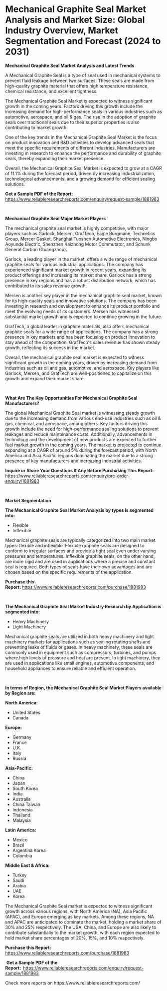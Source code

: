 <p><h1>Mechanical Graphite Seal Market Analysis and Market Size: Global Industry Overview, Market Segmentation and Forecast (2024 to 2031)</h1></p><p><strong>Mechanical Graphite Seal Market Analysis and Latest Trends</strong></p>
<p><p>A Mechanical Graphite Seal is a type of seal used in mechanical systems to prevent fluid leakage between two surfaces. These seals are made from high-quality graphite material that offers high temperature resistance, chemical resistance, and excellent tightness.</p><p>The Mechanical Graphite Seal Market is expected to witness significant growth in the coming years. Factors driving this growth include the increasing demand for high-performance seals in various industries such as automotive, aerospace, and oil & gas. The rise in the adoption of graphite seals over traditional seals due to their superior properties is also contributing to market growth.</p><p>One of the key trends in the Mechanical Graphite Seal Market is the focus on product innovation and R&D activities to develop advanced seals that meet the specific requirements of different industries. Manufacturers are investing in research to enhance the performance and durability of graphite seals, thereby expanding their market presence.</p><p>Overall, the Mechanical Graphite Seal Market is expected to grow at a CAGR of 11.1% during the forecast period, driven by increasing industrialization, technological advancements, and a growing demand for efficient sealing solutions.</p></p>
<p><strong>Get a Sample PDF of the Report:&nbsp;</strong> <a href="https://www.reliableresearchreports.com/enquiry/request-sample/1881983">https://www.reliableresearchreports.com/enquiry/request-sample/1881983</a></p>
<p>&nbsp;</p>
<p><strong>Mechanical Graphite Seal Major Market Players</strong></p>
<p><p>The mechanical graphite seal market is highly competitive, with major players such as Garlock, Mersen, GrafTech, Eagle Burgmann, Technetics Group, Mercer Gasket, Shanghai Tuoshen Automotive Electronics, Ningbo Aoyunde Electric, Shenzhen Kaizhong Motor Commutator, and Schunk General Carbon (Guangzhou). </p><p>Garlock, a leading player in the market, offers a wide range of mechanical graphite seals for various industrial applications. The company has experienced significant market growth in recent years, expanding its product offerings and increasing its market share. Garlock has a strong presence in key regions and has a robust distribution network, which has contributed to its sales revenue growth.</p><p>Mersen is another key player in the mechanical graphite seal market, known for its high-quality seals and innovative solutions. The company has been investing in research and development to enhance its product portfolio and meet the evolving needs of its customers. Mersen has witnessed substantial market growth and is expected to continue growing in the future.</p><p>GrafTech, a global leader in graphite materials, also offers mechanical graphite seals for a wide range of applications. The company has a strong presence in key markets and has been focusing on product innovation to stay ahead of the competition. GrafTech's sales revenue has shown steady growth, reflecting its success in the market.</p><p>Overall, the mechanical graphite seal market is expected to witness significant growth in the coming years, driven by increasing demand from industries such as oil and gas, automotive, and aerospace. Key players like Garlock, Mersen, and GrafTech are well-positioned to capitalize on this growth and expand their market share.</p></p>
<p>&nbsp;</p>
<p><strong>What Are The Key Opportunities For Mechanical Graphite Seal Manufacturers?</strong></p>
<p><p>The global Mechanical Graphite Seal market is witnessing steady growth due to the increasing demand from various end-use industries such as oil & gas, chemical, and aerospace, among others. Key factors driving this growth include the need for high-performance sealing solutions to prevent leakages and reduce maintenance costs. Additionally, advancements in technology and the development of new products are expected to further fuel market growth in the coming years. The market is projected to continue expanding at a CAGR of around 5% during the forecast period, with North America and Asia Pacific regions dominating the market due to a strong presence of key manufacturers and increasing industrial activities.</p></p>
<p><strong>Inquire or Share Your Questions If Any Before Purchasing This Report:</strong> <a href="https://www.reliableresearchreports.com/enquiry/pre-order-enquiry/1881983">https://www.reliableresearchreports.com/enquiry/pre-order-enquiry/1881983</a></p>
<p>&nbsp;</p>
<p><strong>Market Segmentation</strong></p>
<p><strong>The Mechanical Graphite Seal Market Analysis by types is segmented into:</strong></p>
<p><ul><li>Flexible</li><li>Inflexible</li></ul></p>
<p><p>Mechanical graphite seals are typically categorized into two main market types: flexible and inflexible. Flexible graphite seals are designed to conform to irregular surfaces and provide a tight seal even under varying pressures and temperatures. Inflexible graphite seals, on the other hand, are more rigid and are used in applications where a precise and constant seal is required. Both types of seals have their own advantages and are chosen based on the specific requirements of the application.</p></p>
<p><strong>Purchase this Report:&nbsp;</strong><a href="https://www.reliableresearchreports.com/purchase/1881983">https://www.reliableresearchreports.com/purchase/1881983</a></p>
<p>&nbsp;</p>
<p><strong>The Mechanical Graphite Seal Market Industry Research by Application is segmented into:</strong></p>
<p><ul><li>Heavy Machinery</li><li>Light Machinery</li></ul></p>
<p><p>Mechanical graphite seals are utilized in both heavy machinery and light machinery markets for applications such as sealing rotating shafts and preventing leaks of fluids or gases. In heavy machinery, these seals are commonly used in equipment such as compressors, turbines, and pumps where high levels of pressure and heat are present. In light machinery, they are used in applications like small engines, automotive components, and household appliances to ensure reliable and efficient operation.</p></p>
<p>&nbsp;</p>
<p><strong>In terms of Region, the Mechanical Graphite Seal Market Players available by Region are:</strong></p>
<p>
    <p> <strong> North America: </strong>
        <ul>
            <li>United States</li>
            <li>Canada</li>
        </ul>
        </p> 
    <p> <strong> Europe: </strong>
        <ul>
            <li>Germany</li>
            <li>France</li>
            <li>U.K.</li>
            <li>Italy</li>
            <li>Russia</li>
        </ul>
        </p> 
    <p> <strong> Asia-Pacific: </strong>
        <ul>
            <li>China</li>
            <li>Japan</li>
            <li>South Korea</li>
            <li>India</li>
            <li>Australia</li>
            <li>China Taiwan</li>
            <li>Indonesia</li>
            <li>Thailand</li>
            <li>Malaysia</li>
        </ul>
        </p> 
    <p> <strong> Latin America: </strong>
        <ul>
            <li>Mexico</li>
            <li>Brazil</li>
            <li>Argentina Korea</li>
            <li>Colombia</li>
        </ul>
        </p> 
    <p> <strong> Middle East & Africa: </strong>
        <ul>
            <li>Turkey</li>
            <li>Saudi</li>
            <li>Arabia</li>
            <li>UAE</li>
            <li>Korea</li>
        </ul>
    </p>
    </p>
<p><p>The Mechanical Graphite Seal market is expected to witness significant growth across various regions, with North America (NA), Asia Pacific (APAC), and Europe emerging as key markets. Among these regions, NA and APAC are anticipated to dominate the market, holding a market share of 30% and 25% respectively. The USA, China, and Europe are also likely to contribute substantially to the market growth, with each region expected to hold market share percentages of 20%, 15%, and 10% respectively.</p></p>
<p><strong>Purchase this Report: </strong><a href="https://www.reliableresearchreports.com/purchase/1881983">https://www.reliableresearchreports.com/purchase/1881983</a></p>
<p>&nbsp;<strong>Get a Sample PDF of the Report:&nbsp;&nbsp;</strong><a href="https://www.reliableresearchreports.com/enquiry/request-sample/1881983">https://www.reliableresearchreports.com/enquiry/request-sample/1881983</a></p>
<p><strong></strong></p>
<p>Check more reports on https://www.reliableresearchreports.com/</p>